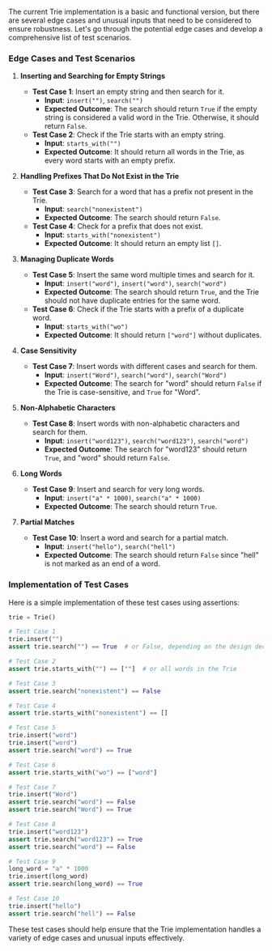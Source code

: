 The current Trie implementation is a basic and functional version, but there are several edge cases and unusual inputs that need to be considered to ensure robustness. Let's go through the potential edge cases and develop a comprehensive list of test scenarios.

### Edge Cases and Test Scenarios

1. **Inserting and Searching for Empty Strings**
   - **Test Case 1**: Insert an empty string and then search for it.
     - **Input**: `insert("")`, `search("")`
     - **Expected Outcome**: The search should return `True` if the empty string is considered a valid word in the Trie. Otherwise, it should return `False`.
   - **Test Case 2**: Check if the Trie starts with an empty string.
     - **Input**: `starts_with("")`
     - **Expected Outcome**: It should return all words in the Trie, as every word starts with an empty prefix.

2. **Handling Prefixes That Do Not Exist in the Trie**
   - **Test Case 3**: Search for a word that has a prefix not present in the Trie.
     - **Input**: `search("nonexistent")`
     - **Expected Outcome**: The search should return `False`.
   - **Test Case 4**: Check for a prefix that does not exist.
     - **Input**: `starts_with("nonexistent")`
     - **Expected Outcome**: It should return an empty list `[]`.

3. **Managing Duplicate Words**
   - **Test Case 5**: Insert the same word multiple times and search for it.
     - **Input**: `insert("word")`, `insert("word")`, `search("word")`
     - **Expected Outcome**: The search should return `True`, and the Trie should not have duplicate entries for the same word.
   - **Test Case 6**: Check if the Trie starts with a prefix of a duplicate word.
     - **Input**: `starts_with("wo")`
     - **Expected Outcome**: It should return `["word"]` without duplicates.

4. **Case Sensitivity**
   - **Test Case 7**: Insert words with different cases and search for them.
     - **Input**: `insert("Word")`, `search("word")`, `search("Word")`
     - **Expected Outcome**: The search for "word" should return `False` if the Trie is case-sensitive, and `True` for "Word".

5. **Non-Alphabetic Characters**
   - **Test Case 8**: Insert words with non-alphabetic characters and search for them.
     - **Input**: `insert("word123")`, `search("word123")`, `search("word")`
     - **Expected Outcome**: The search for "word123" should return `True`, and "word" should return `False`.

6. **Long Words**
   - **Test Case 9**: Insert and search for very long words.
     - **Input**: `insert("a" * 1000)`, `search("a" * 1000)`
     - **Expected Outcome**: The search should return `True`.

7. **Partial Matches**
   - **Test Case 10**: Insert a word and search for a partial match.
     - **Input**: `insert("hello")`, `search("hell")`
     - **Expected Outcome**: The search should return `False` since "hell" is not marked as an end of a word.

### Implementation of Test Cases

Here is a simple implementation of these test cases using assertions:

```python
trie = Trie()

# Test Case 1
trie.insert("")
assert trie.search("") == True  # or False, depending on the design decision

# Test Case 2
assert trie.starts_with("") == [""]  # or all words in the Trie

# Test Case 3
assert trie.search("nonexistent") == False

# Test Case 4
assert trie.starts_with("nonexistent") == []

# Test Case 5
trie.insert("word")
trie.insert("word")
assert trie.search("word") == True

# Test Case 6
assert trie.starts_with("wo") == ["word"]

# Test Case 7
trie.insert("Word")
assert trie.search("word") == False
assert trie.search("Word") == True

# Test Case 8
trie.insert("word123")
assert trie.search("word123") == True
assert trie.search("word") == False

# Test Case 9
long_word = "a" * 1000
trie.insert(long_word)
assert trie.search(long_word) == True

# Test Case 10
trie.insert("hello")
assert trie.search("hell") == False
```

These test cases should help ensure that the Trie implementation handles a variety of edge cases and unusual inputs effectively.